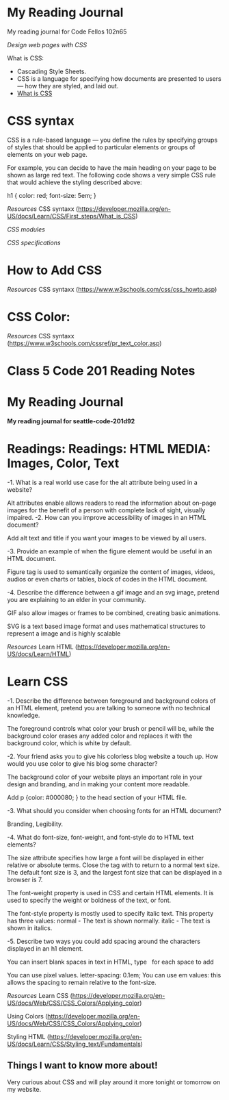 # My Reading Journal
My reading journal for Code Fellos 102n65

*Design web pages with CSS* 

What is CSS:
- Cascading Style Sheets.
- CSS is a language for specifying how documents are presented to users — how they are styled, and laid out.
- [What is CSS](https://developer.mozilla.org/en-US/docs/Learn/CSS/First_steps/What_is_CSS)

# CSS syntax

CSS is a rule-based language — you define the rules by specifying groups of styles that should be applied to particular elements or groups of elements on your web page.

For example, you can decide to have the main heading on your page to be shown as large red text. The following code shows a very simple CSS rule that would achieve the styling described above:

h1 {
  color: red;
  font-size: 5em;
}

*Resources*
CSS syntaxx (https://developer.mozilla.org/en-US/docs/Learn/CSS/First_steps/What_is_CSS)

*CSS modules*

*CSS specifications*

# How to Add CSS

*Resources*
CSS syntaxx (https://www.w3schools.com/css/css_howto.asp)

# CSS Color:

*Resources*
CSS syntaxx (https://www.w3schools.com/cssref/pr_text_color.asp)


# Class 5 Code 201 Reading Notes

# My Reading Journal
**My reading journal for seattle-code-201d92**

# Readings: Readings: HTML MEDIA: Images, Color, Text

-1. What is a real world use case for the alt attribute being used in a website?

Alt attributes enable allows readers to read the information about on-page images for the benefit of a person with complete lack of sight, visually impaired.
-2. How can you improve accessibility of images in an HTML document?

Add alt text and title if you want your images to be viewed by all users.

-3. Provide an example of when the figure element would be useful in an HTML document.

Figure tag is used to semantically organize the content of images, videos, audios or even charts or tables, block of codes in the HTML document.

-4. Describe the difference between a gif image and an svg image, pretend you are explaining to an elder in your community.

GIF also allow images or frames to be combined, creating basic animations.

SVG is a text based image format and uses mathematical structures to represent a image and is highly scalable
 
*Resources*
Learn HTML (https://developer.mozilla.org/en-US/docs/Learn/HTML)

# Learn CSS

-1. Describe the difference between foreground and background colors of an HTML element, pretend you are talking to someone with no technical knowledge.

The foreground controls what color your brush or pencil will be, while the background color erases any added color and replaces it with the background color, which is white by default.

-2. Your friend asks you to give his colorless blog website a touch up. How would you use color to give his blog some character?

The background color of your website plays an important role in your design and branding, and in making your content more readable.
 
 Add p {color: #000080; } to the head section of your HTML file.

-3. What should you consider when choosing fonts for an HTML document?

Branding, Legibility.

-4. What do font-size, font-weight, and font-style do to HTML text elements?

The size attribute specifies how large a font will be displayed in either relative or absolute terms. Close the <font> tag with </font> to return to a normal text size. The default font size is 3, and the largest font size that can be displayed in a browser is 7.

The font-weight property is used in CSS and certain HTML elements. It is used to specify the weight or boldness of the text, or font.

The font-style property is mostly used to specify italic text. This property has three values: normal - The text is shown normally. italic - The text is shown in italics.

-5. Describe two ways you could add spacing around the characters displayed in an h1 element.

You can insert blank spaces in text in HTML, type &nbsp; for each space to add

You can use pixel values. letter-spacing: 0.1em; You can use em values: this allows the spacing to remain relative to the font-size.

*Resources*
Learn CSS (https://developer.mozilla.org/en-US/docs/Web/CSS/CSS_Colors/Applying_color)

Using Colors (https://developer.mozilla.org/en-US/docs/Web/CSS/CSS_Colors/Applying_color)

Styling HTML (https://developer.mozilla.org/en-US/docs/Learn/CSS/Styling_text/Fundamentals)




## Things I want to know more about!

Very curious about CSS and will play around it more tonight or tomorrow on my website.

  
